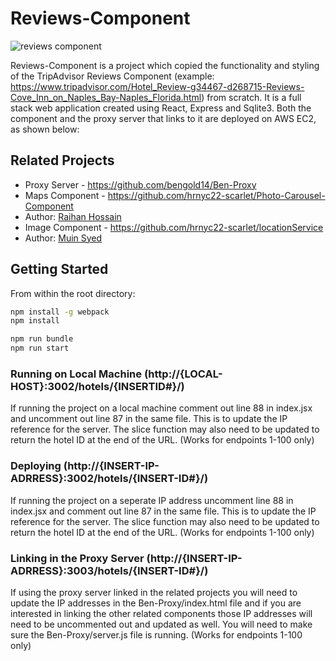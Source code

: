 # Reviews-Component

![reviews component](Deployed-Review-Component.gif)

Reviews-Component is a project which copied the functionality and styling of the TripAdvisor Reviews Component (example: https://www.tripadvisor.com/Hotel_Review-g34467-d268715-Reviews-Cove_Inn_on_Naples_Bay-Naples_Florida.html) from scratch.  It is a full stack web application created using React, Express and Sqlite3.  Both the component and the proxy server that links to it are deployed on AWS EC2, as shown below:

## Related Projects

  - Proxy Server - https://github.com/bengold14/Ben-Proxy 
  - Maps Component - https://github.com/hrnyc22-scarlet/Photo-Carousel-Component 
  - Author: [Raihan Hossain](https://github.com/mrh11)
  - Image Component - https://github.com/hrnyc22-scarlet/locationService 
  - Author: [Muin Syed](https://github.com/msyed1438)
## Getting Started 

From within the root directory:

```sh
npm install -g webpack
npm install

npm run bundle
npm run start

```

### Running on Local Machine (http://{LOCAL-HOST}:3002/hotels/{INSERTID#}/)

If running the project on a local machine comment out line 88 in index.jsx and uncomment out line 87 in the same file. This is to update the IP reference for the server.  The slice function may also need to be updated to return the hotel ID at the end of the URL.  (Works for endpoints 1-100 only)

### Deploying (http://{INSERT-IP-ADRRESS}:3002/hotels/{INSERT-ID#}/)

If running the project on a seperate IP address uncomment line 88 in index.jsx and comment out line 87 in the same file. This is to update the IP reference for the server.  The slice function may also need to be updated to return the hotel ID at the end of the URL. (Works for endpoints 1-100 only)

### Linking in the Proxy Server (http://{INSERT-IP-ADRRESS}:3003/hotels/{INSERT-ID#}/)

If using the proxy server linked in the related projects you will need to update the IP addresses in the Ben-Proxy/index.html file and if you are interested in linking the other related components those IP addresses will need to be uncommented out and updated as well.  You will need to make sure the Ben-Proxy/server.js file is running.  (Works for endpoints 1-100 only)


